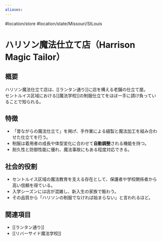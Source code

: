 ```yaml
---
aliases:
---
```

#location/store #location/state/Missouri/StLouis 
# ハリソン魔法仕立て店（Harrison Magic Tailor）

## 概要
ハリソン魔法仕立て店は、[[ランタン通り]]に店を構える老舗の仕立て屋。  
セントルイス区域における[[魔法学校]]の制服仕立てをほぼ一手に請け負っていることで知られる。

## 特徴
- 「昔ながらの魔法仕立て」を掲げ、手作業による縫製と魔法加工を組み合わせた仕立てを行う。  
- 制服は着用者の成長や体型変化に合わせて**自動調整**される機能を持つ。  
- 耐久性と防御性能に優れ、魔法事故にもある程度対応できる。  

## 社会的役割
- セントルイス区域の魔法教育を支える存在として、保護者や学校関係者から高い信頼を得ている。  
- 入学シーズンには店が混雑し、新入生の家族で賑わう。  
- その品質から「ハリソンの制服でなければ始まらない」と言われるほど。  

## 関連項目
- [[ランタン通り]]
- [[リバーサイド魔法学校]]